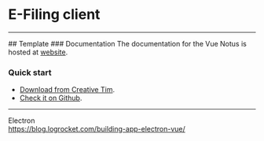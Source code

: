 # E-Filing client


<hr />
## Template
### Documentation
The documentation for the Vue Notus is hosted at <a href="https://www.creative-tim.com/learning-lab/tailwind/vue/overview/notus?ref=vn-readme" target="_blank">website</a>.

### Quick start

- <a href="https://www.creative-tim.com/product/vue-notus?ref=vn-github-readme" target="_blank">Download from Creative Tim</a>.
- <a href="https://github.com/creativetimofficial/vue-notus" target="_blank">Check it on Github</a>.
<hr />



Electron <br>
https://blog.logrocket.com/building-app-electron-vue/